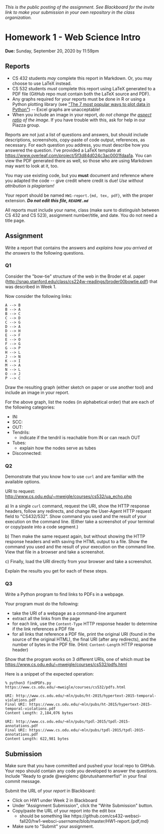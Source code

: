 *This is the public posting of the assignment. See Blackboard for the invite link to make your submission in your own repository in the class organization.*

# Homework 1 - Web Science Intro
**Due:** Sunday, September 20, 2020 by 11:59pm

## Reports
* CS 432 students *may* complete this report in Markdown. Or, you may choose to use LaTeX instead. 
* CS 532 students *must* complete this report using LaTeX generated to a PDF file (GitHub repo must contain both the LaTeX source and PDF).
* Any graphs required for your reports must be done in R or using a Python plotting library (see ["The 7 most popular ways to plot data in Python"](https://opensource.com/article/20/4/plot-data-python)) -- Excel graphs are unacceptable!
* When you include an image in your report, *do not change the [aspect ratio](https://en.wikipedia.org/wiki/Aspect_ratio_(image)) of the image*. If you have trouble with this, ask for help in our Piazza group.

Reports are not just a list of questions and answers, but should include descriptions, screenshots, copy-paste of code output, references, as necessary.  For each question you address, you must describe how you answered the question.  I've provided a LaTeX template at https://www.overleaf.com/project/5f3d84d024c3ac0001fdaa1a.  You can view the PDF generated there as well, so those who are using Markdown may want to look at it, too.

You may use existing code, but you **must** document and reference where you adapted the code -- give credit where credit is due! *Use without attribution is plagiarism!*

Your report should be named `HW1-report.{md, tex, pdf}`, with the proper extension.  ***Do not edit this file, `README.md`***

All reports must include your name, class (make sure to distinguish between CS 432 and CS 523), assignment number/title, and date.  You do not need a title page.  

## Assignment

Write a report that contains the answers and *explains how you arrived at the answers* to the following questions.

### Q1
Consider the "bow-tie" structure of the web in the Broder et al. paper (http://snap.stanford.edu/class/cs224w-readings/broder00bowtie.pdf) that was described in Week 1. 

Now consider the following links:

    A --> B
    B --> A
    B --> C
    C --> D
    C --> G
    D --> A
    D --> H
    E --> F
    E --> O
    F --> G
    G --> P
    H --> L
    J --> N
    K --> I
    M --> A
    N --> L
    O --> J
    P --> C

Draw the resulting graph (either sketch on paper or use another tool) and include an image in your report.

For the above graph, list the nodes (in alphabetical order) that are each of the following categories:
* IN: 
* SCC: 
* OUT: 
* Tendrils: 
    * indicate if the tendril is reachable from IN or can reach OUT
* Tubes: 
    * explain how the nodes serve as tubes
* Disconnected:
    
    
### Q2
Demonstrate that you know how to use `curl` and are familiar with the available options.

URI to request: http://www.cs.odu.edu/~mweigle/courses/cs532/ua_echo.php

a) In a single `curl` command, request the URI, show the HTTP response headers, follow any redirects, and change the User-Agent HTTP request field to "CS432/532".  Show command you used and the result of your execution on the command line.  (Either take a screenshot of your terminal or copy/paste into a code segment.)

b) Then make the same request again, but without showing the HTTP response headers and with saving the HTML output to a file.  Show the command you used and the result of your execution on the command line. View that file in a browser and take a screenshot.

c) Finally, load the URI directly from your browser and take a screenshot.

Explain the results you get for each of these steps.


### Q3
Write a Python program to find links to PDFs in a webpage.

Your program must do the following:
* take the URI of a webpage as a command-line argument
* extract all the links from the page
* for each link, use the `Content-Type` HTTP response header to determine if the link references a PDF file
* for all links that reference a PDF file, print the original URI (found in the source of the original HTML), the final URI (after any redirects), and the number of bytes in the PDF file. (Hint: `Content-Length` HTTP response header)

Show that the program works on 3 different URIs, one of which must be https://www.cs.odu.edu/~mweigle/courses/cs532/pdfs.html

Here is a snippet of the expected operation:

```
% python3 findPDFs.py https://www.cs.odu.edu/~mweigle/courses/cs532/pdfs.html

URI: http://www.cs.odu.edu/~mln/pubs/ht-2015/hypertext-2015-temporal-violations.pdf
Final URI: https://www.cs.odu.edu/~mln/pubs/ht-2015/hypertext-2015-temporal-violations.pdf
Content Length: 2,184,076 bytes

URI: http://www.cs.odu.edu/~mln/pubs/tpdl-2015/tpdl-2015-annotations.pdf
Final URI: https://www.cs.odu.edu/~mln/pubs/tpdl-2015/tpdl-2015-annotations.pdf
Content Length: 622,981 bytes
```

## Submission

Make sure that you have committed and pushed your local repo to GitHub.  Your repo should contain any code you developed to answer the questions.  Include "Ready to grade @weiglemc @brutushammerfist" in your final commit message. 

Submit the URL of your *report* in Blackboard:

* Click on HW1 under Week 2 in Blackboard
* Under "Assignment Submission", click the "Write Submission" button.
* Copy/paste the URL of your report into the edit box
  * should be something like https<nolink>://github.com/cs432-websci-fall20/hw1-websci-*username*/blob/master/HW1-report.{pdf,md}
* Make sure to "Submit" your assignment.
